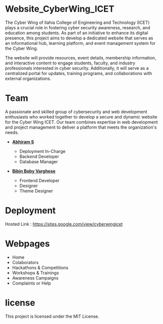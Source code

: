 # Website_CyberWing_ICET
The Cyber Wing of Ilahia College of Engineering and Technology (ICET) plays a crucial role in fostering cyber security awareness, research, and education among students. As part of an initiative to enhance its digital presence, this project aims to develop a dedicated website that serves as an informational hub, learning platform, and event management system for the Cyber Wing.

The website will provide resources, event details, membership information, and interactive content to engage students, faculty, and industry professionals interested in cyber security. Additionally, it will serve as a centralized portal for updates, training programs, and collaborations with external organizations.

# Team 
A passionate and skilled group of cybersecurity and web development enthusiasts who worked together to develop a secure and dynamic website for the Cyber Wing ICET. Our team combines expertise in web development and project management to deliver a platform that meets the organization's needs.

- **[Abhiram S](https://github.com/Abhiram-ARS)**
  - Deployment In-Charge
  - Backend Developer
  - Database Manager

- **[Bibin Boby Varghese](https://github.com/bibinbobyvarghese)**
  - Frontend Developer
  - Designer
  - Theme Designer

# Deployment
Hosted Link : https://sites.google.com/view/cyberwingicet

# Webpages
- Home
- Colaborators
- Hackathons & Competitions
- Workshops & Trainings
- Awareness Campaigns
- Complaints or Help


# license
This project is licensed under the MIT License.
